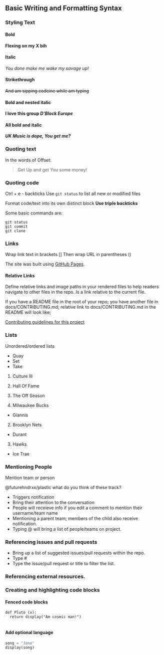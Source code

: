 ## Basic Writing and Formatting Syntax

### Styling Text

#### Bold
**Flexing on my X bih**

#### Italic
*You done make me wake my savage up!*

#### Strikethrough
~~And am sipping codeine while am typing~~

#### Bold and nested italic
**I love this group *D'Block Europe***

#### All bold and italic
***UK Music is dope, You get me?***

### Quoting text
In the words of Offset:
> Get Up and get You some money!

### Quoting code
Ctrl + e - backticks
Use `git status` to list all new or modified files

Format code/text into its own distinct block
**Use triple backticks**

Some basic commands are:
```
git status
git commit
git clone
```

### Links
Wrap link text in brackets []
Then wrap URL in parentheses ()

The site was built using [GitHub Pages](https://pages.github.com/).

#### Relative Links
Define relative links and image paths in your rendered files to help readers navigate to other files in the repo.
Is a link relative to the current file.

If you have a README file in the root of your repo;
you have another file in docs/CONTRIBUTING.md;
relative link to docs/CONTRIBUTING.md in the README will look like;

[Contributing guidelines for this project](docs/CONTRIBUTING.md)

### Lists
Unordered/ordered lists

- Quay
- Set
- Take

1. Culture III
2. Hall Of Fame
3. The Off Season

1. Milwaukee Bucks
  - Giannis
2. Brooklyn Nets
  - Durant
3. Hawks
  - Ice Trae


### Mentioning People
Mention team or person

@futurehndrxx/plastic what do you think of these track?
- Triggers notification
- Bring their attention to the conversation
- People will receieve info if you edit a comment to mention their username/team name
- Mentioning a parent team; members of the child also receive notification.
- Typing @ will bring a list of people/teams on project.

### Referencing issues and pull requests
- Bring up a list of suggested issues/pull requests within the repo.
- Type #
- Type the issue/pull request or title to filter the list.

### Referencing external resources.



### Creating and highlighting code blocks
#### Fenced code blocks
```
def Pluto (x):
  return display("Am cosmic man!")
  
```
#### Add optional language
```python
song = "Jane"
display(song)
```
